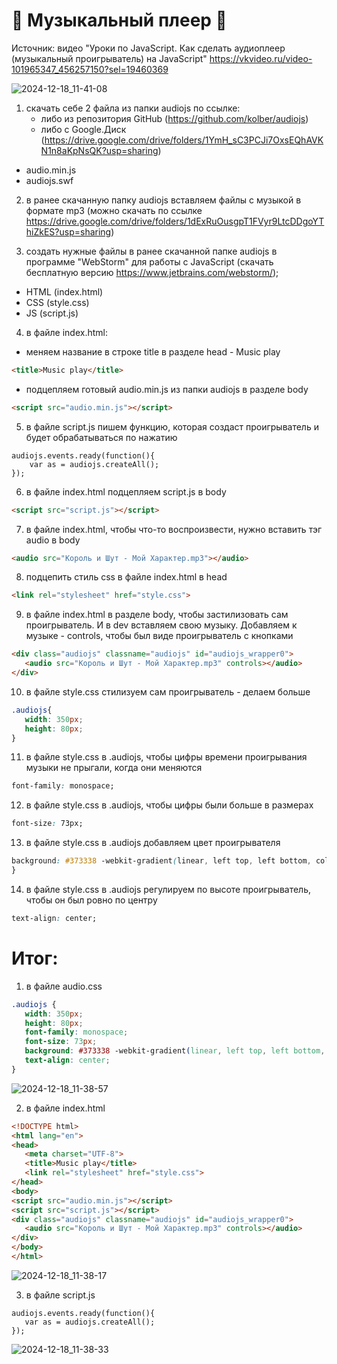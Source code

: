 # 🎼 Музыкальный плеер 🎼

Источник: видео "Уроки по JavaScript. Как сделать аудиоплеер (музыкальный проигрыватель) на JavaScript" 
https://vkvideo.ru/video-101965347_456257150?sel=19460369

![2024-12-18_11-41-08](https://github.com/user-attachments/assets/7c2f43ff-6ab6-4e25-a6c9-41656d275a31)


1. скачать себе 2 файла из папки audiojs по ссылке:
    - либо из репозитория GitHub (https://github.com/kolber/audiojs)
    - либо с Google.Диск (https://drive.google.com/drive/folders/1YmH_sC3PCJi7OxsEQhAVKN1n8aKpNsQK?usp=sharing)
- audio.min.js
- audiojs.swf

2. в ранее скачанную папку audiojs вставляем файлы с музыкой в формате mp3 
(можно скачать по ссылке https://drive.google.com/drive/folders/1dExRuOusgpT1FVyr9LtcDDgoYThiZkES?usp=sharing)

3. создать нужные файлы в ранее скачанной папке audiojs в программе "WebStorm" для работы с JavaScript
   (скачать бесплатную версию https://www.jetbrains.com/webstorm/);
- HTML (index.html) 
- CSS (style.css) 
- JS (script.js)

4. в файле index.html:

- меняем название в строке title в разделе head - Music play

```html
<title>Music play</title>
```

- подцепляем готовый audio.min.js из папки audiojs в разделе body

```html
<script src="audio.min.js"></script>
```

5. в файле script.js пишем функцию, которая создаст проигрыватель и будет обрабатываться по нажатию

```JS
audiojs.events.ready(function(){
    var as = audiojs.createAll();
});
```

6. в файле index.html подцепляем script.js в body

```html
<script src="script.js"></script>
```

7. в файле index.html, чтобы что-то воспроизвести, нужно вставить тэг audio в body

```html
<audio src="Король и Шут - Мой Характер.mp3"></audio>
```

8. подцепить стиль css в файле index.html в head

```html
<link rel="stylesheet" href="style.css">
```

9. в файле index.html в разделе body, чтобы застилизовать сам проигрыватель. И в dev вставляем свою музыку.
Добавляем к музыке - controls, чтобы был виде проигрыватель с кнопками

```html
<div class="audiojs" classname="audiojs" id="audiojs_wrapper0">
   <audio src="Король и Шут - Мой Характер.mp3" controls></audio>
</div>
```

10. в файле style.css стилизуем сам проигрыватель - делаем больше

```css
.audiojs{
   width: 350px;
   height: 80px;
}
```

11. в файле style.css в .audiojs, чтобы цифры времени проигрывания музыки не прыгали, когда они меняются

```css
font-family: monospace;
```

12. в файле style.css в .audiojs, чтобы цифры были больше в размерах
    
```css
font-size: 73px;
```

13. в файле style.css в .audiojs добавляем цвет проигрывателя

```css
background: #373338 -webkit-gradient(linear, left top, left bottom, color-stop(0, #ff0007), color-stop(0.5, #0c00bc), color-stop(0.51, #0c00bc), color-stop(1, #444));
}
```

14. в файле style.css в .audiojs регулируем по высоте проигрыватель, чтобы он был ровно по центру

```css
text-align: center;
```

# Итог:

1. в файле audio.css

```css
.audiojs {
   width: 350px;
   height: 80px;
   font-family: monospace;
   font-size: 73px;
   background: #373338 -webkit-gradient(linear, left top, left bottom, color-stop(0, #ff0007), color-stop(0.5, #0c00bc), color-stop(0.51, #0c00bc), color-stop(1, #444));
   text-align: center;
}
```

![2024-12-18_11-38-57](https://github.com/user-attachments/assets/7911febe-10b9-4c8b-a0b8-3bac3c94e846)


2. в файле index.html

```html
<!DOCTYPE html>
<html lang="en">
<head>
   <meta charset="UTF-8">
   <title>Music play</title>
   <link rel="stylesheet" href="style.css">
</head>
<body>
<script src="audio.min.js"></script>
<script src="script.js"></script>
<div class="audiojs" classname="audiojs" id="audiojs_wrapper0">
   <audio src="Король и Шут - Мой Характер.mp3" controls></audio>
</div>
</body>
</html>
```

![2024-12-18_11-38-17](https://github.com/user-attachments/assets/be22f0e1-c28b-449b-9e27-2c40b1477cd9)


3. в файле script.js 

```JS
audiojs.events.ready(function(){
   var as = audiojs.createAll();
});
```

![2024-12-18_11-38-33](https://github.com/user-attachments/assets/892c9c9b-7ae2-46f3-95fb-21bb56f34630)
